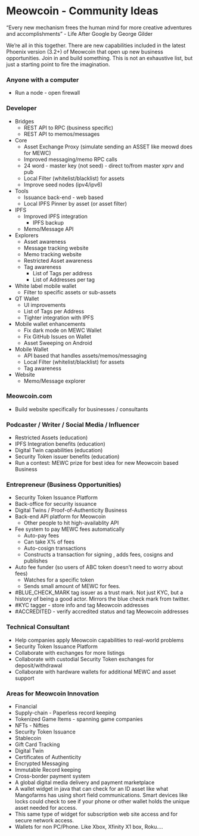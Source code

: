 # Meowcoin - Community Ideas

“Every new mechanism frees the human mind for more creative adventures and accomplishments” - Life After Google by George Gilder  

We’re all in this together. There are new capabilities included in the latest Phoenix version (3.2+) of Meowcoin that open up new business opportunities.  Join in and build something.  This is not an exhaustive list, but just a starting point to fire the imagination.  


### Anyone with a computer
* Run a node - open firewall


### Developer
* Bridges
    * REST API to RPC (business specific)
    * REST API to memos/messages
* Core
    * Asset Exchange Proxy (simulate sending an ASSET like meowd does for MEWC)
    * Improved messaging/memo RPC calls
    * 24 word - master key (not seed) - direct to/from master xprv and pub
    * Local Filter (whitelist/blacklist) for assets
    * Improve seed nodes (ipv4/ipv6)
* Tools
    * Issuance back-end - web based
    * Local IPFS Pinner by asset (or asset filter)
* IPFS
    * Improved IPFS integration
        * IPFS backup
    * Memo/Message API
* Explorers
    * Asset awareness
    * Message tracking website
    * Memo tracking website
    * Restricted Asset awareness
    * Tag awareness
        * List of Tags per address
        * List of Addresses per tag
* White label mobile wallet
    * Filter to specific assets or sub-assets
* QT Wallet
    * UI improvements
    * List of Tags per Address
    * Tighter integration with IPFS
* Mobile wallet enhancements
    * Fix dark mode on MEWC Wallet
    * Fix GitHub Issues on Wallet
    * Asset Sweeping on Android
* Mobile Wallet
    * API based that handles assets/memos/messaging
    * Local Filter (whitelist/blacklist) for assets
    * Tag awareness
* Website
    * Memo/Message explorer


### Meowcoin.com
* Build website specifically for businesses / consultants


### Podcaster / Writer / Social Media / Influencer
* Restricted Assets (education)
* IPFS Integration benefits (education)
* Digital Twin capabilities (education)
* Security Token issuer benefits (education)
* Run a contest: MEWC prize for best idea for new Meowcoin based Business


### Entrepreneur (Business Opportunities)
* Security Token Issuance Platform
* Back-office for security issuance
* Digital Twins / Proof-of-Authenticity Business
* Back-end API platform for Meowcoin
    * Other people to hit high-availablity API
* Fee system to pay MEWC fees automatically
    * Auto-pay fees
    * Can take X% of fees
    * Auto-cosign transactions
    * Constructs a transaction for signing , adds fees, cosigns and publishes
* Auto fee funder (so users of ABC token doesn’t need to worry about fees)
    * Watches for a specific token
    * Sends small amount of MEWC for fees.
* #BLUE_CHECK_MARK tag issuer as a trust mark.  Not just KYC, but a history of being a good actor.  Mirrors the blue check mark from twitter.
* #KYC tagger - store info and tag Meowcoin addresses
* #ACCREDITED - verify accredited status and tag Meowcoin addresses
 
### Technical Consultant
* Help companies apply Meowcoin capabilities to real-world problems
* Security Token Issuance Platform
* Collaborate with exchanges for more listings
* Collaborate with custodial Security Token exchanges for deposit/withdrawal
* Collaborate with hardware wallets for additional MEWC and asset support


### Areas for Meowcoin Innovation
* Financial
* Supply-chain - Paperless record keeping
* Tokenized Game Items - spanning game companies
* NFTs - Nifties
* Security Token Issuance
* Stablecoin
* Gift Card Tracking
* Digital Twin
* Certificates of Authenticity
* Encrypted Messaging
* Immutable Record keeping
* Cross-border payment system
* A global digital media delivery and payment marketplace
* A wallet widget in java that can check for an ID asset like what Mangofarms has using short field communications. Smart devices like locks could check to see if your phone or other wallet holds the unique asset needed for access.
* This same type of widget for subscription web site access and for secure network access.
* Wallets for non PC/Phone. Like Xbox, Xfinity X1 box, Roku....
